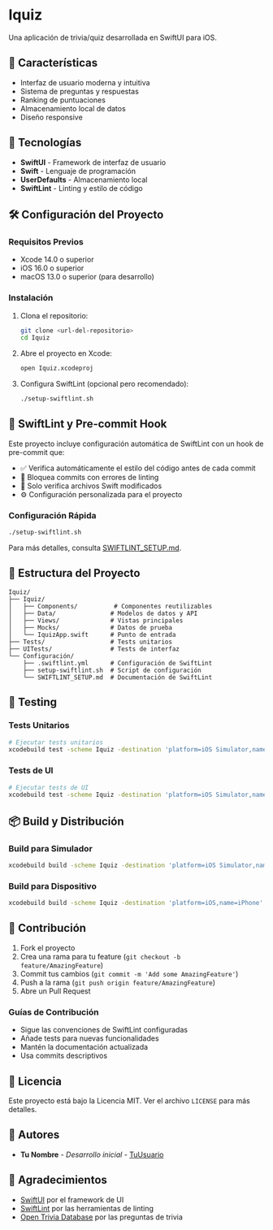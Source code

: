 # Iquiz

Una aplicación de trivia/quiz desarrollada en SwiftUI para iOS.

## 🚀 Características

- Interfaz de usuario moderna y intuitiva
- Sistema de preguntas y respuestas
- Ranking de puntuaciones
- Almacenamiento local de datos
- Diseño responsive

## 📱 Tecnologías

- **SwiftUI** - Framework de interfaz de usuario
- **Swift** - Lenguaje de programación
- **UserDefaults** - Almacenamiento local
- **SwiftLint** - Linting y estilo de código

## 🛠️ Configuración del Proyecto

### Requisitos Previos

- Xcode 14.0 o superior
- iOS 16.0 o superior
- macOS 13.0 o superior (para desarrollo)

### Instalación

1. Clona el repositorio:
   ```bash
   git clone <url-del-repositorio>
   cd Iquiz
   ```

2. Abre el proyecto en Xcode:
   ```bash
   open Iquiz.xcodeproj
   ```

3. Configura SwiftLint (opcional pero recomendado):
   ```bash
   ./setup-swiftlint.sh
   ```

## 🔧 SwiftLint y Pre-commit Hook

Este proyecto incluye configuración automática de SwiftLint con un hook de pre-commit que:

- ✅ Verifica automáticamente el estilo del código antes de cada commit
- 🚫 Bloquea commits con errores de linting
- 📝 Solo verifica archivos Swift modificados
- ⚙️ Configuración personalizada para el proyecto

### Configuración Rápida

```bash
./setup-swiftlint.sh
```

Para más detalles, consulta [SWIFTLINT_SETUP.md](SWIFTLINT_SETUP.md).

## 📁 Estructura del Proyecto

```
Iquiz/
├── Iquiz/
│   ├── Components/          # Componentes reutilizables
│   ├── Data/               # Modelos de datos y API
│   ├── Views/              # Vistas principales
│   ├── Mocks/              # Datos de prueba
│   └── IquizApp.swift      # Punto de entrada
├── Tests/                  # Tests unitarios
├── UITests/                # Tests de interfaz
└── Configuración/
    ├── .swiftlint.yml      # Configuración de SwiftLint
    ├── setup-swiftlint.sh  # Script de configuración
    └── SWIFTLINT_SETUP.md  # Documentación de SwiftLint
```

## 🧪 Testing

### Tests Unitarios
```bash
# Ejecutar tests unitarios
xcodebuild test -scheme Iquiz -destination 'platform=iOS Simulator,name=iPhone 14'
```

### Tests de UI
```bash
# Ejecutar tests de UI
xcodebuild test -scheme Iquiz -destination 'platform=iOS Simulator,name=iPhone 14' -only-testing:UITests
```

## 📦 Build y Distribución

### Build para Simulador
```bash
xcodebuild build -scheme Iquiz -destination 'platform=iOS Simulator,name=iPhone 14'
```

### Build para Dispositivo
```bash
xcodebuild build -scheme Iquiz -destination 'platform=iOS,name=iPhone'
```

## 🤝 Contribución

1. Fork el proyecto
2. Crea una rama para tu feature (`git checkout -b feature/AmazingFeature`)
3. Commit tus cambios (`git commit -m 'Add some AmazingFeature'`)
4. Push a la rama (`git push origin feature/AmazingFeature`)
5. Abre un Pull Request

### Guías de Contribución

- Sigue las convenciones de SwiftLint configuradas
- Añade tests para nuevas funcionalidades
- Mantén la documentación actualizada
- Usa commits descriptivos

## 📄 Licencia

Este proyecto está bajo la Licencia MIT. Ver el archivo `LICENSE` para más detalles.

## 👥 Autores

- **Tu Nombre** - *Desarrollo inicial* - [TuUsuario](https://github.com/TuUsuario)

## 🙏 Agradecimientos

- [SwiftUI](https://developer.apple.com/xcode/swiftui/) por el framework de UI
- [SwiftLint](https://github.com/realm/SwiftLint) por las herramientas de linting
- [Open Trivia Database](https://opentdb.com/) por las preguntas de trivia

